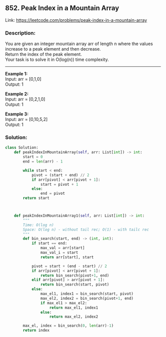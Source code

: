## 852. Peak Index in a Mountain Array
Link: https://leetcode.com/problems/peak-index-in-a-mountain-array

### Description: 
You are given an integer mountain array arr of length n where the values increase to a peak element and then decrease.  
Return the index of the peak element.  
Your task is to solve it in O(log(n)) time complexity.  

---

**Example 1:**  
Input: arr = [0,1,0]  
Output: 1  

**Example 2:**  
Input: arr = [0,2,1,0]  
Output: 1  

**Example 3:**  
Input: arr = [0,10,5,2]  
Output: 1  


### Solution: 
```python
class Solution:
    def peakIndexInMountainArray(self, arr: List[int]) -> int:
        start = 0
        end = len(arr) - 1

        while start < end:
            pivot = (start + end) // 2
            if arr[pivot] < arr[pivot + 1]:
                start = pivot + 1
            else:
                end = pivot
        return start



    def peakIndexInMountainArray1(self, arr: List[int]) -> int:
        """
        Time: O(log n)
        Space: O(log n) - without tail rec; O(1) - with tailc rec
        """
        def bin_search(start, end) -> (int, int):
            if start == end:
                max_val = arr[start]
                max_val_i = start
                return arr[start], start

            pivot = start + (end - start) // 2
            if arr[pivot] < arr[pivot + 1]:
                return bin_search(pivot+1, end)
            elif arr[pivot] > arr[pivot + 1]:
                return bin_search(start, pivot)
            else:
                max_el1, index1 = bin_search(start, pivot)
                max_el2, index2 = bin_search(pivot+1, end)
                if max_el1 > max_el2:
                    return max_el1, index1
                else:
                    return max_el2, index2

        max_el, index = bin_search(0, len(arr)-1)
        return index

```
